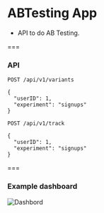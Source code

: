 # ABTesting App

- API to do AB Testing.

===
### API

`POST /api/v1/variants`
```
{
  "userID": 1,
  "experiment": "signups"
}
```


`POST /api/v1/track`
```
{
  "userID": 1,
  "experiment": "signups"
}
```

===

### Example dashboard
![Dashbord](https://github.com/duriana/ABTestingApp/blob/master/Dashbord.png)
